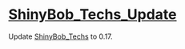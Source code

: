 # [ShinyBob_Techs_Update](https://mods.factorio.com/mod/ShinyBob_Techs_Update)
Update [ShinyBob_Techs](https://mods.factorio.com/mod/ShinyBob_Techs) to 0.17.
